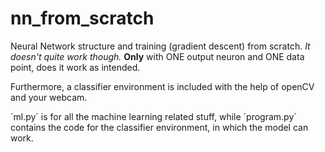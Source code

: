 # nn_from_scratch
Neural Network structure and training (gradient descent) from scratch. 
*It doesn't quite work though.* **Only** with ONE output neuron and ONE data point, does it work as intended. 

Furthermore, a classifier environment is included with the help of openCV and your webcam.

´ml.py´ is for all the machine learning related stuff, while ´program.py´ contains the code for the classifier environment, in which the model can work.
 
